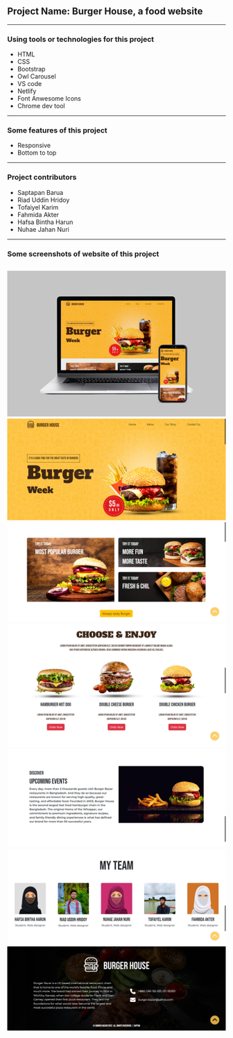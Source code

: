 ## Project Name: Burger House, a food website
---
### Using tools or technologies for this project
- HTML
- CSS
- Bootstrap
- Owl Carousel
- VS code
- Netlify
- Font Anwesome Icons
- Chrome dev tool
---
### Some features of this project
- Responsive
- Bottom to top
---
### Project contributors

- Saptapan Barua
- Riad Uddin Hridoy
- Tofaiyel Karim
- Fahmida Akter
- Hafsa Bintha Harun
- Nuhae Jahan Nuri
---
### Some screenshots of website of this project
![screenshot1](./image/pic1.PNG)
![screenshot1](./image/pic2.PNG)
![screenshot1](./image/pic3.PNG)
![screenshot1](./image/pic4.PNG)
![screenshot1](./image/pic5.PNG)
![screenshot1](./image/pic6.PNG)
![screenshot1](./image/pic7.PNG)
---

